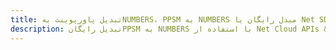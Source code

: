 ---title: تبدیل پاورپوینت بهNUMBERS، PPSM به NUMBERS مبدل رایگان یا Net SDKdescription: تبدیل رایگانPPSM به NUMBERS با استفاده از Net Cloud APIs & SDK. همچنین اسناد Microsoft PowerPoint را در Cloud ایجاد، ویرایش و رندر کنید.---